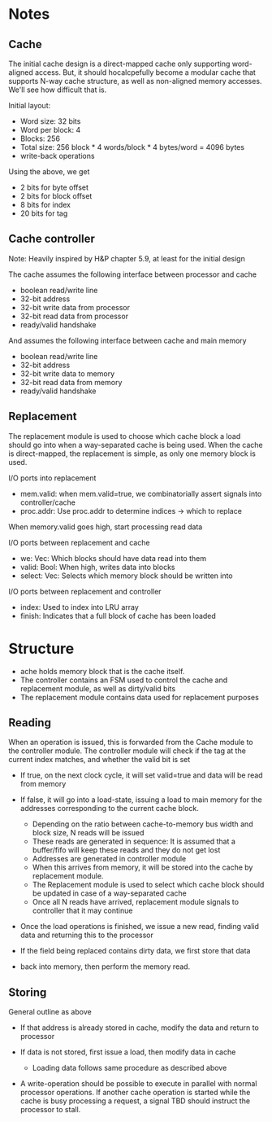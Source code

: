# Notes

## Cache
The initial cache design is a direct-mapped cache only supporting word-aligned access.
But, it should hocalcpefully become a modular cache that supports N-way cache structure,
as well as non-aligned memory accesses. We'll see how difficult that is.

Initial layout:
- Word size: 32 bits
- Word per block: 4
- Blocks: 256
- Total size: 256 block * 4 words/block * 4 bytes/word = 4096 bytes
- write-back operations

Using the above, we get
- 2 bits for byte offset
- 2 bits for block offset
- 8 bits for index
- 20 bits for tag


## Cache controller
Note: Heavily inspired by H&P chapter 5.9, at least for the initial design

The cache assumes the following interface between processor and cache
- boolean read/write line
- 32-bit address
- 32-bit write data from processor
- 32-bit read data from processor
- ready/valid handshake

And assumes the following interface between cache and main memory
- boolean read/write line
- 32-bit address
- 32-bit write data to memory
- 32-bit read data from memory
- ready/valid handshake

## Replacement
The replacement module is used to choose which cache block a load should
go into when a way-separated cache is being used. When the cache is direct-mapped,
the replacement is simple, as only one memory block is used.

I/O ports into replacement
- mem.valid: when mem.valid=true, we combinatorially assert signals into controller/cache
- proc.addr: Use proc.addr to determine indices -> which to replace

When memory.valid goes high, start processing read data


I/O ports between replacement and cache
- we: Vec: Which blocks should have data read into them
- valid: Bool: When high, writes data into blocks
- select: Vec: Selects which memory block should be written into

I/O ports between replacement and controller
- index: Used to index into LRU array
- finish: Indicates that a full block of cache has been loaded

# Structure
- ache holds memory block that is the cache itself. 
- The controller contains an FSM used to control the cache and replacement module, as well as dirty/valid bits
- The replacement module contains data used for replacement purposes


## Reading
When an operation is issued, this is forwarded from the Cache module to 
the controller module. The controller module will check if the tag
at the current index matches, and whether the valid bit is set
- If true, on the next clock cycle, it will set valid=true and data will
  be read from memory
- If false, it will go into a load-state, issuing a load to main memory for
  the addresses corresponding to the current cache block.
  - Depending on the ratio between cache-to-memory bus width and block size, N reads will be issued
  - These reads are generated in sequence: It is assumed that a buffer/fifo will keep these reads and they do not get lost
  - Addresses are generated in controller module
  - When this arrives from memory, it will be stored into the cache by replacement module.
  - The Replacement module is used to select which cache block should be updated
    in case of a way-separated cache
  - Once all N reads have arrived, replacement module signals to controller that it may continue
- Once the load operations is finished, we issue a new read, finding
  valid data and returning this to the processor

- If the field being replaced contains dirty data, we first store that data
- back into memory, then perform the memory read. 

## Storing
General outline as above
- If that address is already stored in cache, modify the data and return to processor
- If data is not stored, first issue a load, then modify data in cache
  - Loading data follows same procedure as described above

- A write-operation should be possible to execute in parallel with normal
  processor operations. If another cache operation is started while the 
  cache is busy processing a request, a signal TBD should instruct the
  processor to stall.